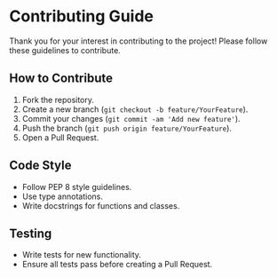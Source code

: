# Contributing Guide

Thank you for your interest in contributing to the project! Please follow these guidelines to contribute.

## How to Contribute

1. Fork the repository.
2. Create a new branch (`git checkout -b feature/YourFeature`).
3. Commit your changes (`git commit -am 'Add new feature'`).
4. Push the branch (`git push origin feature/YourFeature`).
5. Open a Pull Request.

## Code Style

- Follow PEP 8 style guidelines.
- Use type annotations.
- Write docstrings for functions and classes.

## Testing

- Write tests for new functionality.
- Ensure all tests pass before creating a Pull Request.
